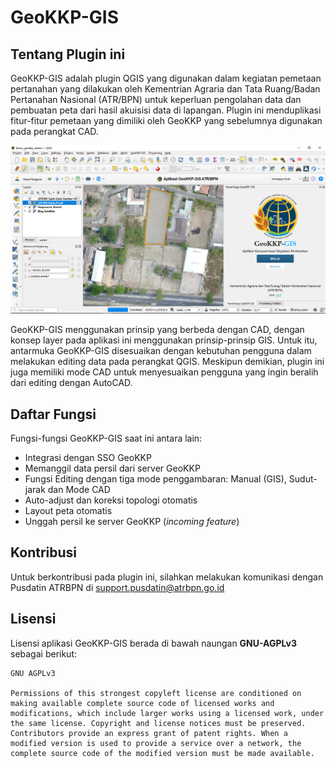 # GeoKKP-GIS


## Tentang Plugin ini
GeoKKP-GIS adalah plugin QGIS yang digunakan dalam kegiatan pemetaan pertanahan yang dilakukan oleh Kementrian Agraria dan Tata Ruang/Badan Pertanahan Nasional (ATR/BPN) untuk keperluan pengolahan data dan pembuatan peta dari hasil akuisisi data di lapangan. Plugin ini menduplikasi fitur-fitur pemetaan yang dimiliki oleh GeoKKP yang sebelumnya digunakan pada perangkat CAD.

![](./images/screenshot.png)

GeoKKP-GIS menggunakan prinsip yang berbeda dengan CAD, dengan konsep layer pada aplikasi ini menggunakan prinsip-prinsip GIS. Untuk itu, antarmuka GeoKKP-GIS disesuaikan dengan kebutuhan pengguna dalam melakukan editing data pada perangkat QGIS. Meskipun demikian, plugin ini juga memiliki mode CAD untuk menyesuaikan pengguna yang ingin beralih dari editing dengan AutoCAD.


## Daftar Fungsi
Fungsi-fungsi GeoKKP-GIS saat ini antara lain:
* Integrasi dengan SSO GeoKKP
* Memanggil data persil dari server GeoKKP
* Fungsi Editing dengan tiga mode penggambaran: Manual (GIS), Sudut-jarak dan Mode CAD
* Auto-adjust dan koreksi topologi otomatis
* Layout peta otomatis
* Unggah persil ke server GeoKKP (*incoming feature*)


## Kontribusi
Untuk berkontribusi pada plugin ini, silahkan melakukan komunikasi dengan Pusdatin ATRBPN di support.pusdatin@atrbpn.go.id


## Lisensi
Lisensi aplikasi GeoKKP-GIS berada di bawah naungan **GNU-AGPLv3** sebagai berikut:

```
GNU AGPLv3

Permissions of this strongest copyleft license are conditioned on making available complete source code of licensed works and modifications, which include larger works using a licensed work, under the same license. Copyright and license notices must be preserved. Contributors provide an express grant of patent rights. When a modified version is used to provide a service over a network, the complete source code of the modified version must be made available.
```





